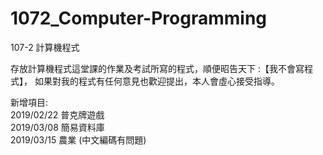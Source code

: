 # 1072_Computer-Programming
107-2 計算機程式

存放計算機程式這堂課的作業及考試所寫的程式，順便昭告天下 :【我不會寫程式】，
如果對我的程式有任何意見也歡迎提出，本人會虛心接受指導。

新增項目: <br>
2019/02/22 普克牌遊戲<br>
2019/03/08 簡易資料庫<br>
2019/03/15 農業 (中文編碼有問題)<br>
